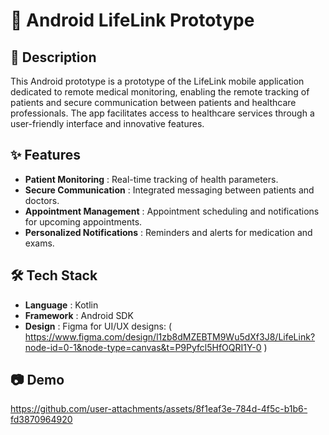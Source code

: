 # 📱 Android LifeLink Prototype

## 📝 Description
This Android prototype is a prototype of the LifeLink mobile application dedicated to remote medical monitoring, enabling the remote tracking of patients and secure communication between patients and healthcare professionals. The app facilitates access to healthcare services through a user-friendly interface and innovative features.

## ✨ Features
- **Patient Monitoring** : Real-time tracking of health parameters.
- **Secure Communication** : Integrated messaging between patients and doctors.
- **Appointment Management** : Appointment scheduling and notifications for upcoming appointments.
- **Personalized Notifications** : Reminders and alerts for medication and exams.

## 🛠 Tech Stack
- **Language** : Kotlin 
- **Framework** : Android SDK
- **Design** : Figma for UI/UX designs: 
   ( https://www.figma.com/design/l1zb8dMZEBTM9Wu5dXf3J8/LifeLink?node-id=0-1&node-type=canvas&t=P9Pyfcl5HfOQRI1Y-0 ) 

## 📷 Demo
https://github.com/user-attachments/assets/8f1eaf3e-784d-4f5c-b1b6-fd3870964920 


